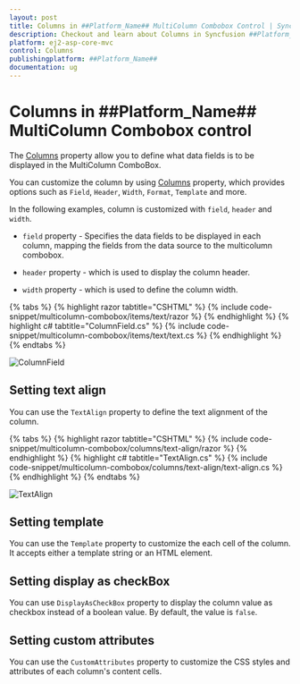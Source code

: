 ```yaml
---
layout: post
title: Columns in ##Platform_Name## MultiColumn Combobox Control | Syncfusion
description: Checkout and learn about Columns in Syncfusion ##Platform_Name## MultiColumn Combobox control of Syncfusion Essential JS 2 and more.
platform: ej2-asp-core-mvc
control: Columns
publishingplatform: ##Platform_Name##
documentation: ug
---
```


# Columns in ##Platform_Name## MultiColumn Combobox control

The [Columns](https://help.syncfusion.com/cr/aspnetmvc-js2/Syncfusion.EJ2.MultiColumnComboBox.MultiColumnComboBox.html#Syncfusion_EJ2_MultiColumnComboBox_MultiColumnComboBox_Columns) property allow you to define what data fields is to be displayed in the MultiColumn ComboBox.

You can customize the column by using [Columns](https://help.syncfusion.com/cr/aspnetmvc-js2/Syncfusion.EJ2.MultiColumnComboBox.MultiColumnComboBox.html#Syncfusion_EJ2_MultiColumnComboBox_MultiColumnComboBox_Columns) property, which provides options such as `Field`, `Header`, `Width`, `Format`, `Template` and more.

In the following examples, column is customized with `field`, `header` and `width`.

* `field` property - Specifies the data fields to be displayed in each column, mapping the fields from the data source to the multicolumn combobox.

* `header` property - which is used to display the column header.

* `width` property - which is used to define the column width.

{% tabs %}
{% highlight razor tabtitle="CSHTML" %}
{% include code-snippet/multicolumn-combobox/items/text/razor %}
{% endhighlight %}
{% highlight c# tabtitle="ColumnField.cs" %}
{% include code-snippet/multicolumn-combobox/items/text/text.cs %}
{% endhighlight %}
{% endtabs %}

![ColumnField](images/text.png)

## Setting text align

You can use the `TextAlign` property to define the text alignment of the column.

{% tabs %}
{% highlight razor tabtitle="CSHTML" %}
{% include code-snippet/multicolumn-combobox/columns/text-align/razor %}
{% endhighlight %}
{% highlight c# tabtitle="TextAlign.cs" %}
{% include code-snippet/multicolumn-combobox/columns/text-align/text-align.cs %}
{% endhighlight %}
{% endtabs %}

![TextAlign](images/textalign.png)

## Setting template

You can use the `Template` property to customize the each cell of the column. It accepts either a template string or an HTML element.

## Setting display as checkBox

You can use `DisplayAsCheckBox` property to display the column value as checkbox instead of a boolean value. By default, the value is `false`.

## Setting custom attributes

You can use the `CustomAttributes` property to customize the CSS styles and attributes of each column's content cells.